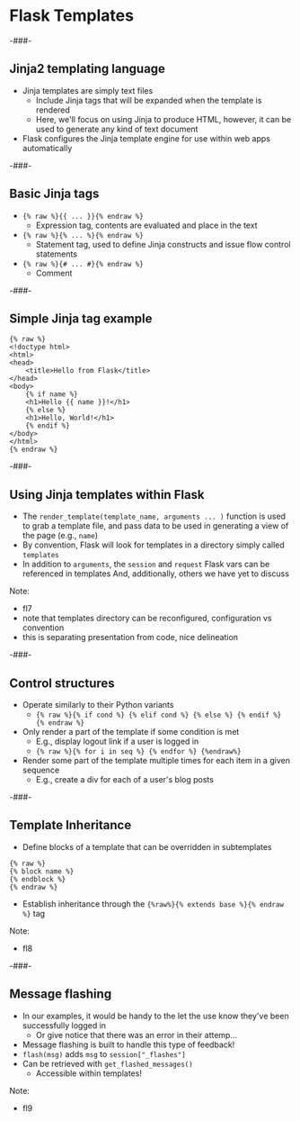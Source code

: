 # Flask Templates

-###-

## Jinja2 templating language

* Jinja templates are simply text files
    * Include Jinja tags that will be expanded when the template is rendered
    * Here, we'll focus on using Jinja to produce HTML, however, it can be used to generate any kind of text document
* Flask configures the Jinja template engine for use within web apps automatically

-###-

## Basic Jinja tags

* `{% raw %}{{ ... }}{% endraw %}`
    * Expression tag, contents are evaluated and place in the text
* `{% raw %}{% ... %}{% endraw %}`
    * Statement tag, used to define Jinja constructs and issue flow control statements
* `{% raw %}{# ... #}{% endraw %}`
    * Comment

-###-

## Simple Jinja tag example

```jinja
{% raw %}
<!doctype html>
<html>
<head>
    <title>Hello from Flask</title>
</head>
<body>
    {% if name %}
    <h1>Hello {{ name }}!</h1>
    {% else %}
    <h1>Hello, World!</h1>
    {% endif %}
</body>
</html>
{% endraw %}
```

-###- 

## Using Jinja templates within Flask

* The `render_template(template_name, arguments ... )` function is used to grab a template file, and pass data to be used in generating a view of the page (e.g., `name`)
* By convention, Flask will look for templates in a directory simply called `templates`
* In addition to `arguments`, the `session` and `request` Flask vars can be referenced in templates
And, additionally, others we have yet to discuss 

Note:
* fl7
* note that templates directory can be reconfigured, configuration vs convention
* this is separating presentation from code, nice delineation

-###-

## Control structures

* Operate similarly to their Python variants
    * `{% raw %}{% if cond %} {% elif cond %} {% else %} {% endif %} {% endraw %}`
* Only render a part of the template if some condition is met
    * E.g., display logout link if a user is logged in
    * `{% raw %}{% for i in seq %} {% endfor %} {%endraw%}`
* Render some part of the template multiple times for each item in a given sequence
    * E.g., create a div for each of a user's blog posts

-###-

## Template Inheritance

* Define blocks of a template that can be overridden in subtemplates

```
{% raw %}
{% block name %}
{% endblock %}
{% endraw %}
```

* Establish inheritance through the `{%raw%}{% extends base %}{% endraw %}` tag

Note:
* fl8

-###-

## Message flashing

* In our examples, it would be handy to the let the use know they've been successfully logged in
    * Or give notice that there was an error in their attemp...
* Message flashing is built to handle this type of feedback!
* `flash(msg)` adds `msg` to `session["_flashes"]`
* Can be retrieved with `get_flashed_messages()`
    * Accessible within templates!

Note:
* fl9